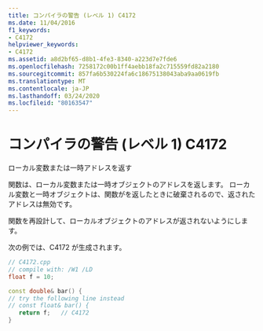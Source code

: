 ```yaml
---
title: コンパイラの警告 (レベル 1) C4172
ms.date: 11/04/2016
f1_keywords:
- C4172
helpviewer_keywords:
- C4172
ms.assetid: a8d2bf65-d8b1-4fe3-8340-a223d7e7fde6
ms.openlocfilehash: 7258172c00b1ff4aebb18fa2c715559fd82a2180
ms.sourcegitcommit: 857fa6b530224fa6c18675138043aba9aa0619fb
ms.translationtype: MT
ms.contentlocale: ja-JP
ms.lasthandoff: 03/24/2020
ms.locfileid: "80163547"
---
```

# <a name="compiler-warning-level-1-c4172"></a>コンパイラの警告 (レベル 1) C4172

ローカル変数または一時アドレスを返す

関数は、ローカル変数または一時オブジェクトのアドレスを返します。 ローカル変数と一時オブジェクトは、関数がを返したときに破棄されるので、返されたアドレスは無効です。

関数を再設計して、ローカルオブジェクトのアドレスが返されないようにします。

次の例では、C4172 が生成されます。

```cpp
// C4172.cpp
// compile with: /W1 /LD
float f = 10;

const double& bar() {
// try the following line instead
// const float& bar() {
   return f;   // C4172
}
```
